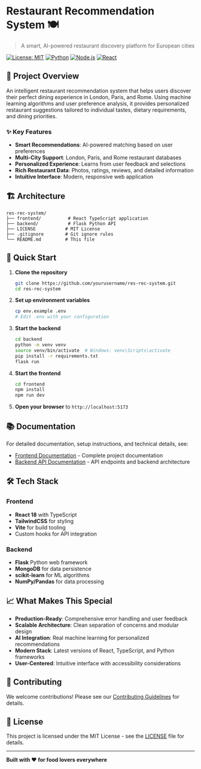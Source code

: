 # Restaurant Recommendation System 🍽️

> A smart, AI-powered restaurant discovery platform for European cities

[![License: MIT](https://img.shields.io/badge/License-MIT-yellow.svg)](https://opensource.org/licenses/MIT)
[![Python](https://img.shields.io/badge/python-v3.8+-blue.svg)](https://www.python.org/downloads/)
[![Node.js](https://img.shields.io/badge/node-v18+-green.svg)](https://nodejs.org/)
[![React](https://img.shields.io/badge/react-v18+-blue.svg)](https://reactjs.org/)

## 🎯 Project Overview

An intelligent restaurant recommendation system that helps users discover their perfect dining experience in London, Paris, and Rome. Using machine learning algorithms and user preference analysis, it provides personalized restaurant suggestions tailored to individual tastes, dietary requirements, and dining priorities.

### ✨ Key Features
- **Smart Recommendations**: AI-powered matching based on user preferences
- **Multi-City Support**: London, Paris, and Rome restaurant databases
- **Personalized Experience**: Learns from user feedback and selections
- **Rich Restaurant Data**: Photos, ratings, reviews, and detailed information
- **Intuitive Interface**: Modern, responsive web application

## 🏗️ Architecture

```
res-rec-system/
├── frontend/          # React TypeScript application
├── backend/           # Flask Python API
├── LICENSE           # MIT License
├── .gitignore        # Git ignore rules
└── README.md         # This file
```

## 🚀 Quick Start

1. **Clone the repository**
   ```bash
   git clone https://github.com/yourusername/res-rec-system.git
   cd res-rec-system
   ```

2. **Set up environment variables**
   ```bash
   cp env.example .env
   # Edit .env with your configuration
   ```

3. **Start the backend**
   ```bash
   cd backend
   python -m venv venv
   source venv/bin/activate  # Windows: venv\Scripts\activate
   pip install -r requirements.txt
   flask run
   ```

4. **Start the frontend**
   ```bash
   cd frontend
   npm install
   npm run dev
   ```

5. **Open your browser** to `http://localhost:5173`

## 📚 Documentation

For detailed documentation, setup instructions, and technical details, see:
- [Frontend Documentation](./frontend/README.md) - Complete project documentation
- [Backend API Documentation](./backend/) - API endpoints and backend architecture

## 🛠️ Tech Stack

### Frontend
- **React 18** with TypeScript
- **TailwindCSS** for styling
- **Vite** for build tooling
- Custom hooks for API integration

### Backend
- **Flask** Python web framework
- **MongoDB** for data persistence
- **scikit-learn** for ML algorithms
- **NumPy/Pandas** for data processing

## 📈 What Makes This Special

- **Production-Ready**: Comprehensive error handling and user feedback
- **Scalable Architecture**: Clean separation of concerns and modular design  
- **AI Integration**: Real machine learning for personalized recommendations
- **Modern Stack**: Latest versions of React, TypeScript, and Python frameworks
- **User-Centered**: Intuitive interface with accessibility considerations

## 🤝 Contributing

We welcome contributions! Please see our [Contributing Guidelines](./CONTRIBUTING.md) for details.

## 📄 License

This project is licensed under the MIT License - see the [LICENSE](LICENSE) file for details.

---

**Built with ❤️ for food lovers everywhere** 
